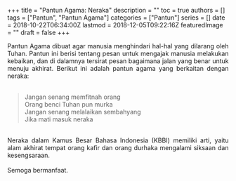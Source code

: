 +++
title = "Pantun Agama: Neraka"
description = ""
toc = true
authors = []
tags = ["Pantun", "Pantun Agama"]
categories = ["Pantun"]
series = []
date = 2018-10-22T06:34:00Z
lastmod = 2018-12-05T09:22:16Z
featuredImage = ""
draft = false
+++

<div style="text-align: justify;">Pantun Agama dibuat agar manusia menghindari hal-hal yang dilarang oleh Tuhan. Pantun ini berisi tentang pesan untuk mengajak manusia melakukan kebaikan, dan di dalamnya tersirat pesan bagaimana jalan yang benar untuk menuju akhirat. Berikut ini adalah pantun agama yang berkaitan dengan neraka:<br /><br />
<blockquote class="tr_bq">Jangan senang memfitnah orang<br />Orang benci Tuhan pun murka<br />Jangan senang melalaikan sembahyang<br />Jika mati masuk neraka</blockquote><br />
Neraka dalam Kamus Besar Bahasa Indonesia (KBBI) memiliki arti, yaitu alam akhirat tempat orang kafir dan orang durhaka mengalami siksaan dan kesengsaraan.<br /><br />
Semoga bermanfaat.</div>
